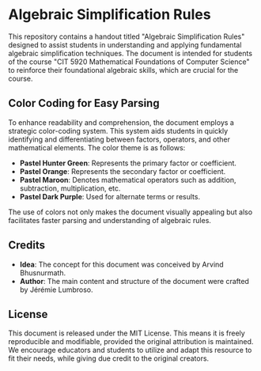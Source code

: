 # Algebraic Simplification Rules

This repository contains a handout titled "Algebraic Simplification Rules" designed to assist students in understanding and applying fundamental algebraic simplification techniques. The document is intended for students of the course "CIT 5920 Mathematical Foundations of Computer Science" to reinforce their foundational algebraic skills, which are crucial for the course.

## Color Coding for Easy Parsing

To enhance readability and comprehension, the document employs a strategic color-coding system. This system aids students in quickly identifying and differentiating between factors, operators, and other mathematical elements. The color theme is as follows:

- **Pastel Hunter Green**: Represents the primary factor or coefficient.
- **Pastel Orange**: Represents the secondary factor or coefficient.
- **Pastel Maroon**: Denotes mathematical operators such as addition, subtraction, multiplication, etc.
- **Pastel Dark Purple**: Used for alternate terms or results.

The use of colors not only makes the document visually appealing but also facilitates faster parsing and understanding of algebraic rules.

## Credits

- **Idea**: The concept for this document was conceived by Arvind Bhusnurmath.
- **Author**: The main content and structure of the document were crafted by Jérémie Lumbroso.

## License

This document is released under the MIT License. This means it is freely reproducible and modifiable, provided the original attribution is maintained. We encourage educators and students to utilize and adapt this resource to fit their needs, while giving due credit to the original creators.
